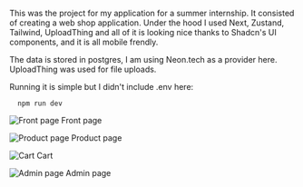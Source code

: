 This was the project for my application for a summer internship. It consisted of creating a web shop application. Under the hood I used Next, Zustand, Tailwind, UploadThing and all of it is looking nice thanks to Shadcn's UI components, and it is all mobile frendly.

The data is stored in postgres, I am using Neon.tech as a provider here. UploadThing was used for file uploads.

Running it is simple but I didn't include .env here:
```
  npm run dev
```

![Front page](https://github.com/PetarPoP/agiloProjekat/assets/47577541/ec03d0c5-a1b3-4880-97d2-978035bd406f)
Front page

![Product page](https://github.com/PetarPoP/agiloProjekat/assets/47577541/f0f4405f-37af-440b-9d74-fdf6b3b96da5)
Product page

![Cart](https://github.com/PetarPoP/agiloProjekat/assets/47577541/566c4bc2-ad54-457b-97c5-3e1d6cb6a74d)
Cart

![Admin page](https://github.com/PetarPoP/agiloProjekat/assets/47577541/0195955b-3b44-4776-9568-3933553ce6fb)
Admin page
